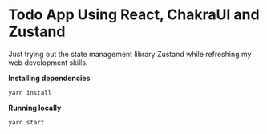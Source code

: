 # Todo App Using React, ChakraUI and Zustand

Just trying out the state management library Zustand while refreshing my web development skills.

**Installing dependencies**

```
yarn install
```

**Running locally**

```
yarn start
```

